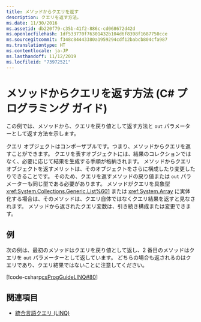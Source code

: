 ```yaml
---
title: メソッドからクエリを返す
description: クエリを返す方法。
ms.date: 11/30/2016
ms.assetid: db220f79-c35b-41f2-886c-cd068672d42d
ms.openlocfilehash: 1df533770f76301432b104d6f8398f1687750cce
ms.sourcegitcommit: f348c84443380a1959294cdf12babcb804cfa987
ms.translationtype: HT
ms.contentlocale: ja-JP
ms.lasthandoff: 11/12/2019
ms.locfileid: "73972521"
---
```

# <a name="how-to-return-a-query-from-a-method-c-programming-guide"></a>メソッドからクエリを返す方法 (C# プログラミング ガイド)
この例では、メソッドから、クエリを戻り値として返す方法と `out` パラメーターとして返す方法を示します。  
  
 クエリ オブジェクトはコンポーザブルです。つまり、メソッドからクエリを返すことができます。 クエリを表すオブジェクトには、結果のコレクションではなく、必要に応じて結果を生成する手順が格納されます。 メソッドからクエリ オブジェクトを返すメリットは、そのオブジェクトをさらに構成したり変更したりできることです。 そのため、クエリを返すメソッドの戻り値または `out` パラメーターも同じ型である必要があります。 メソッドがクエリを具象型 <xref:System.Collections.Generic.List%601> または <xref:System.Array> に実体化する場合は、そのメソッドは、クエリ自体ではなくクエリ結果を返すと見なされます。 メソッドから返されたクエリ変数は、引き続き構成または変更できます。  
  
## <a name="example"></a>例  
 次の例は、最初のメソッドはクエリを戻り値として返し、2 番目のメソッドはクエリを `out` パラメーターとして返しています。 どちらの場合も返されるのはクエリであり、クエリ結果ではないことに注意してください。  
  
 [!code-csharp[csProgGuideLINQ#80](~/samples/snippets/csharp/concepts/linq/how-to-return-a-query-from-a-method_1.cs)]  

## <a name="see-also"></a>関連項目

- [統合言語クエリ (LINQ)](index.md)

